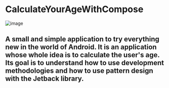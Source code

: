 # CalculateYourAgeWithCompose
![image](https://github.com/user-attachments/assets/8a504d5e-1fdc-4413-bca8-90df8eb4f172)

## A small and simple application to try everything new in the world of Android. It is an application whose whole idea is to calculate the user's age. Its goal is to understand how to use development methodologies and how to use pattern design with the Jetback library.
